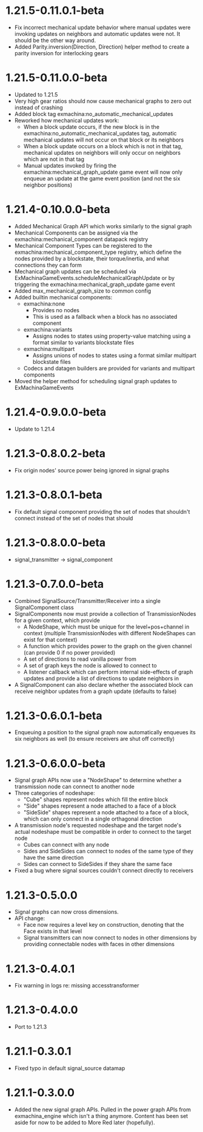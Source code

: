 # 1.21.5-0.11.0.1-beta
* Fix incorrect mechanical update behavior where manual updates were invoking updates on neighbors and automatic updates were not. It should be the other way around.
* Added Parity.inversion(Direction, Direction) helper method to create a parity inversion for interlocking gears

# 1.21.5-0.11.0.0-beta
* Updated to 1.21.5
* Very high gear ratios should now cause mechanical graphs to zero out instead of crashing
* Added block tag exmachina:no_automatic_mechanical_updates
* Reworked how mechanical updates work:
  * When a block update occurs, if the new block is in the exmachina:no_automatic_mechanical_updates tag, automatic mechanical updates will not occur on that block or its neighbors
  * When a block update occurs on a block which is not in that tag, mechanical updates on neighbors will only occur on neighbors which are not in that tag
  * Manual updates invoked by firing the exmachina:mechanical_graph_update game event will now only enqueue an update at the game event position (and not the six neighbor positions)

# 1.21.4-0.10.0.0-beta
* Added Mechanical Graph API which works similarly to the signal graph
* Mechanical Components can be assigned via the exmachina:mechanical_component datapack registry
* Mechanical Component Types can be registered to the exmachina:mechanical_component_type registry, which define the nodes provided by a blockstate, their torque/inertia, and what connections they can form
* Mechanical graph updates can be scheduled via ExMachinaGameEvents.scheduleMechanicalGraphUpdate or by triggering the exmachina:mechanical_graph_update game event
* Added max_mechanical_graph_size to common config
* Added builtin mechanical components:
  * exmachina:none
    * Provides no nodes
    * This is used as a fallback when a block has no associated component
  * exmachina:variants
    * Assigns nodes to states using property-value matching using a format similar to variants blockstate files
  * exmachina:multipart
    * Assigns unions of nodes to states using a format similar multipart blockstate files
  * Codecs and datagen builders are provided for variants and multipart components
* Moved the helper method for scheduling signal graph updates to ExMachinaGameEvents

# 1.21.4-0.9.0.0-beta
* Update to 1.21.4

# 1.21.3-0.8.0.2-beta
* Fix origin nodes' source power being ignored in signal graphs

# 1.21.3-0.8.0.1-beta
* Fix default signal component providing the set of nodes that shouldn't connect instead of the set of nodes that should

# 1.21.3-0.8.0.0-beta
* signal_transmitter -> signal_component

# 1.21.3-0.7.0.0-beta
* Combined SignalSource/Transmitter/Receiver into a single SignalComponent class
* SignalComponents now must provide a collection of TransmissionNodes for a given context, which provide
  * A NodeShape, which must be unique for the level+pos+channel in context (multiple TransmissionNodes with different NodeShapes can exist for that context)
  * A function which provides power to the graph on the given channel (can provide 0 if no power provided)
  * A set of directions to read vanilla power from
  * A set of graph keys the node is allowed to connect to
  * A listener callback which can perform internal side-effects of graph updates and provide a list of directions to update neighbors in
* A SignalComponent can also declare whether the associated block can receive neighbor updates from a graph update (defaults to false)

# 1.21.3-0.6.0.1-beta
* Enqueuing a position to the signal graph now automatically enqueues its six neighbors as well (to ensure receivers are shut off correctly)

# 1.21.3-0.6.0.0-beta
* Signal graph APIs now use a "NodeShape" to determine whether a transmission node can connect to another node
* Three categories of nodeshape:
	* "Cube" shapes represent nodes which fill the entire block
	* "Side" shapes represent a node attached to a face of a block
	* "SideSide" shapes represent a node attached to a face of a block, which can only connect in a single orthagonal direction
* A transmission node's requested nodeshape and the target node's actual nodeshape must be compatible in order to connect to the target node
	* Cubes can connect with any node
	* Sides and SideSides can connect to nodes of the same type of they have the same direction
	* Sides can connect to SideSides if they share the same face
* Fixed a bug where signal sources couldn't connect directly to receivers

# 1.21.3-0.5.0.0
* Signal graphs can now cross dimensions.
* API change:
  * Face now requires a level key on construction, denoting that the Face exists in that level
  * Signal transmitters can now connect to nodes in other dimensions by providing connectable nodes with faces in other dimensions

# 1.21.3-0.4.0.1
* Fix warning in logs re: missing accesstransformer

# 1.21.3-0.4.0.0
* Port to 1.21.3

# 1.21.1-0.3.0.1
* Fixed typo in default signal_source datamap

# 1.21.1-0.3.0.0
* Added the new signal graph APIs. Pulled in the power graph APIs from exmachina_engine which isn't a thing anymore. Content has been set aside for now to be added to More Red later (hopefully).
